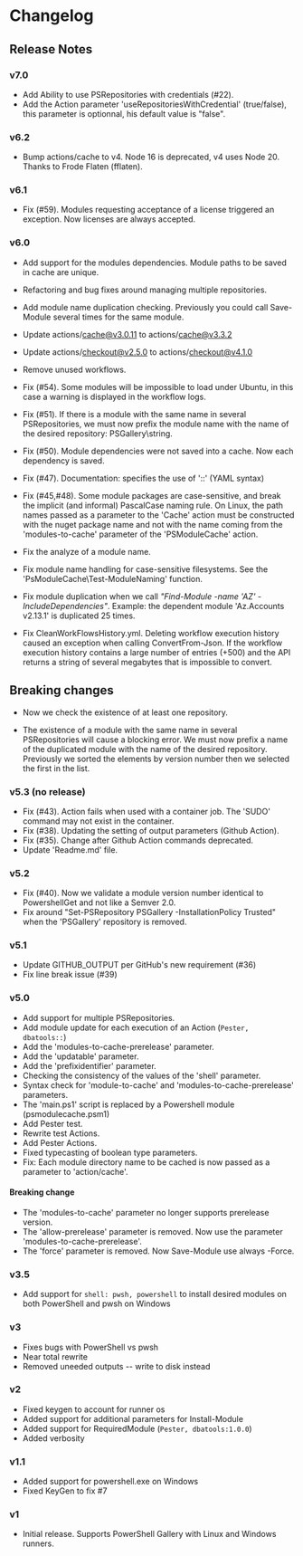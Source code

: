 # Changelog

## Release Notes

### v7.0

* Add Ability to use PSRepositories with credentials (#22).
* Add the Action parameter 'useRepositoriesWithCredential' (true/false),
  this parameter is optionnal, his default value is "false".

### v6.2

* Bump actions/cache to v4. Node 16 is deprecated, v4 uses Node 20. Thanks to Frode Flaten (fflaten).

### v6.1

* Fix (#59). Modules requesting acceptance of a license triggered an exception. Now licenses are always accepted.

### v6.0

* Add support for the modules dependencies. Module paths to be saved in cache are unique.
* Refactoring and bug fixes around managing multiple repositories.
* Add module name duplication checking. Previously you could call Save-Module several times for the same module.
* Update actions/cache@v3.0.11 to actions/cache@v3.3.2
* Update actions/checkout@v2.5.0 to actions/checkout@v4.1.0
* Remove unused workflows.

* Fix (#54). Some modules will be impossible to load under Ubuntu, in this case a warning is displayed in the workflow logs.
* Fix (#51). If there is a module with the same name in several PSRepositories, we must now prefix the module name with the name of the desired repository: PSGallery\string.
* Fix (#50). Module dependencies were not saved into a cache. Now each dependency is saved.
* Fix (#47). Documentation: specifies the use of '::' (YAML syntax)
* Fix (#45,#48). Some module packages are case-sensitive, and break the implicit (and informal) PascalCase naming rule.
                 On Linux, the path names passed as a parameter to the 'Cache' action must be constructed with the nuget package name and not with the name coming from the 'modules-to-cache' parameter of the 'PSModuleCache' action.
* Fix the analyze of a module name.
* Fix module name handling for case-sensitive filesystems. See the 'PsModuleCache\Test-ModuleNaming' function.
* Fix module duplication when we call _"Find-Module -name 'AZ' -IncludeDependencies"_. Example: the dependent module 'Az.Accounts v2.13.1' is duplicated 25 times.
* Fix CleanWorkFlowsHistory.yml. Deleting workflow execution history caused an exception when calling ConvertFrom-Json. If the workflow execution history contains a large number of entries (+500) and the API returns a string of several megabytes that is impossible to convert.

## Breaking changes

* Now we check the existence of at least one repository.

* The existence of a module with the same name in several PSRepositories will cause a blocking error.
  We must now prefix a name of the duplicated module with the name of the desired repository.
  Previously we sorted the elements by version number then we selected the first in the list.

### v5.3 (no release)

* Fix (#43). Action fails when used with a container job. The 'SUDO' command may not exist in the container.
* Fix (#38). Updating the setting of output parameters (Github Action).
* Fix (#35). Change after Github Action commands deprecated.
* Update 'Readme.md' file.

### v5.2

* Fix (#40). Now we validate a module version number identical to PowershellGet and not like a Semver 2.0.
* Fix around "Set-PSRepository PSGallery -InstallationPolicy Trusted" when the 'PSGallery' repository is removed.

### v5.1

* Update GITHUB_OUTPUT per GitHub's new requirement (#36)
* Fix line break issue (#39)

### v5.0

* Add support for multiple PSRepositories.
* Add module update for each execution of an Action (`Pester, dbatools::`)
* Add the 'modules-to-cache-prerelease' parameter.
* Add the 'updatable' parameter.
* Add the 'prefixidentifier' parameter.
* Checking the consistency of the values of the 'shell' parameter.
* Syntax check for 'module-to-cache' and 'modules-to-cache-prerelease' parameters.
* The 'main.ps1' script is replaced by a Powershell module (psmodulecache.psm1)
* Add Pester test.
* Rewrite test Actions.
* Add Pester Actions.
* Fixed typecasting of boolean type parameters.
* Fix: Each module directory name to be cached is now passed as a parameter to 'action/cache'.

#### Breaking change

* The 'modules-to-cache' parameter no longer supports prerelease version.
* The 'allow-prerelease' parameter is removed. Now use the parameter 'modules-to-cache-prerelease'.
* The 'force' parameter is removed. Now Save-Module use always -Force.

### v3.5

* Add support for `shell: pwsh, powershell` to install desired modules on both PowerShell and pwsh on Windows

### v3

* Fixes bugs with PowerShell vs pwsh
* Near total rewrite
* Removed uneeded outputs -- write to disk instead

### v2

* Fixed keygen to account for runner os
* Added support for additional parameters for Install-Module
* Added support for RequiredModule (`Pester, dbatools:1.0.0`)
* Added verbosity

### v1.1

* Added support for powershell.exe on Windows
* Fixed KeyGen to fix #7

### v1

* Initial release. Supports PowerShell Gallery with Linux and Windows runners.
